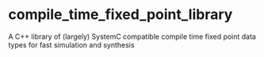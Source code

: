 compile_time_fixed_point_library
================================

A C++ library of (largely) SystemC compatible compile time fixed point data types for fast simulation and synthesis
